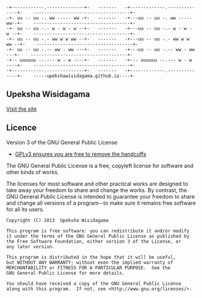     -+------------.--------------+-   -------   -+-------------.--------------+-    ------------------------------------+-
    -+- uu -- uu -. ww ----- ww -+-   -------   -+---uu -- uu -. ww ----- ww--+-    ------------------------------------+-
    -+- uu -- uu -.- w - w - w --+-   -------   -+---uu -- uu -.- w - w - w --+-    ------------------------------------+-
    -+- uu -- uu -.- ww w w ww --+-   -------   -+---uu -- uu -.- ww w w ww --+-    ------------------------------------+-
    -+- uu -- uu -.-- ww - ww ---+-   -------   -+---uu -- uu -.-- ww - ww ---+-    ------------------------------------+-
    -+-- uuuuuu --.--- w - w ----+-   -------   -+--- uuuuuu --.--- w - w ----+-    ------------------------------------+-
    -+------------.--------------+-   -------   -+-------------.--------------+-    -----upekshawisidagama.github.io----+-

## Upeksha Wisidagama
[ Visit the site ]( http://upekshawisidagama.github.io )

## Licence

Version 3 of the GNU General Public License

 - [ GPLv3 ensures you are free to remove the handcuffs ]( http://www.gnu.org/licenses/rms-why-gplv3.html )

The GNU General Public License is a free, copyleft license for software and
other kinds of works.

The licenses for most software and other practical works are designed to take
away your freedom to share and change the works. By contrast, the GNU General
Public License is intended to guarantee your freedom to share and change all
versions of a program--to make sure it remains free software for all its users.

    Copyright (C) 2013  Upeksha Wisidagama

    This program is free software: you can redistribute it and/or modify
    it under the terms of the GNU General Public License as published by
    the Free Software Foundation, either version 3 of the License, or
    any later version.

    This program is distributed in the hope that it will be useful,
    but WITHOUT ANY WARRANTY; without even the implied warranty of
    MERCHANTABILITY or FITNESS FOR A PARTICULAR PURPOSE.  See the
    GNU General Public License for more details.

    You should have received a copy of the GNU General Public License
    along with this program.  If not, see <http://www.gnu.org/licenses/>.


